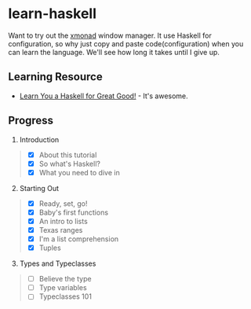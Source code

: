 # learn-haskell
Want to try out the [xmonad](https://xmonad.org/) window manager. It use Haskell for configuration, so why just copy and paste code(configuration) when you can learn the language. We'll see how long it takes until I give up.
## Learning Resource
- [Learn You a Haskell for Great Good!](http://learnyouahaskell.com/chapters) - It's awesome.
## Progress
1. Introduction
> - [x] About this tutorial
> - [x] So what's Haskell?
> - [x] What you need to dive in
2. Starting Out
> - [x] Ready, set, go!
> - [x] Baby's first functions
> - [x] An intro to lists
> - [x] Texas ranges
> - [x] I'm a list comprehension
> - [x] Tuples
3. Types and Typeclasses
> - [ ] Believe the type
> - [ ] Type variables
> - [ ] Typeclasses 101